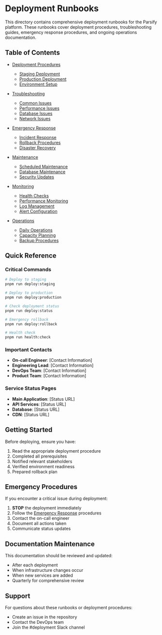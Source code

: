 # Deployment Runbooks

This directory contains comprehensive deployment runbooks for the Parsify platform. These runbooks cover deployment procedures, troubleshooting guides, emergency response procedures, and ongoing operations documentation.

## Table of Contents

- [Deployment Procedures](./procedures/README.md)
  - [Staging Deployment](./procedures/staging-deployment.md)
  - [Production Deployment](./procedures/production-deployment.md)
  - [Environment Setup](./procedures/environment-setup.md)

- [Troubleshooting](./troubleshooting/README.md)
  - [Common Issues](./troubleshooting/common-issues.md)
  - [Performance Issues](./troubleshooting/performance.md)
  - [Database Issues](./troubleshooting/database.md)
  - [Network Issues](./troubleshooting/network.md)

- [Emergency Response](./emergency/README.md)
  - [Incident Response](./emergency/incident-response.md)
  - [Rollback Procedures](./emergency/rollback.md)
  - [Disaster Recovery](./emergency/disaster-recovery.md)

- [Maintenance](./maintenance/README.md)
  - [Scheduled Maintenance](./maintenance/scheduled-maintenance.md)
  - [Database Maintenance](./maintenance/database-maintenance.md)
  - [Security Updates](./maintenance/security-updates.md)

- [Monitoring](./monitoring/README.md)
  - [Health Checks](./monitoring/health-checks.md)
  - [Performance Monitoring](./monitoring/performance-monitoring.md)
  - [Log Management](./monitoring/log-management.md)
  - [Alert Configuration](./monitoring/alerts.md)

- [Operations](./operations/README.md)
  - [Daily Operations](./operations/daily-operations.md)
  - [Capacity Planning](./operations/capacity-planning.md)
  - [Backup Procedures](./operations/backup-procedures.md)

## Quick Reference

### Critical Commands

```bash
# Deploy to staging
pnpm run deploy:staging

# Deploy to production
pnpm run deploy:production

# Check deployment status
pnpm run deploy:status

# Emergency rollback
pnpm run deploy:rollback

# Health check
pnpm run health:check
```

### Important Contacts

- **On-call Engineer**: [Contact Information]
- **Engineering Lead**: [Contact Information]
- **DevOps Team**: [Contact Information]
- **Product Team**: [Contact Information]

### Service Status Pages

- **Main Application**: [Status URL]
- **API Services**: [Status URL]
- **Database**: [Status URL]
- **CDN**: [Status URL]

## Getting Started

Before deploying, ensure you have:

1. Read the appropriate deployment procedure
2. Completed all prerequisites
3. Notified relevant stakeholders
4. Verified environment readiness
5. Prepared rollback plan

## Emergency Procedures

If you encounter a critical issue during deployment:

1. **STOP** the deployment immediately
2. Follow the [Emergency Response](./emergency/incident-response.md) procedures
3. Contact the on-call engineer
4. Document all actions taken
5. Communicate status updates

## Documentation Maintenance

This documentation should be reviewed and updated:

- After each deployment
- When infrastructure changes occur
- When new services are added
- Quarterly for comprehensive review

## Support

For questions about these runbooks or deployment procedures:

- Create an issue in the repository
- Contact the DevOps team
- Join the #deployment Slack channel